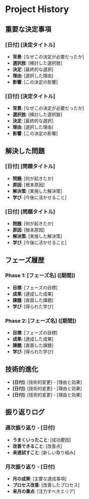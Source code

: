 # Project History

## 重要な決定事項
### [日付] [決定タイトル]
- **背景**: [なぜこの決定が必要だったか]
- **選択肢**: [検討した選択肢]
- **決定**: [最終的な選択]
- **理由**: [選択した理由]
- **影響**: [この決定の影響]

### [日付] [決定タイトル]
- **背景**: [なぜこの決定が必要だったか]
- **選択肢**: [検討した選択肢]
- **決定**: [最終的な選択]
- **理由**: [選択した理由]
- **影響**: [この決定の影響]

## 解決した問題
### [日付] [問題タイトル]
- **問題**: [何が起きたか]
- **原因**: [根本原因]
- **解決策**: [実施した解決策]
- **学び**: [今後に活かせること]

### [日付] [問題タイトル]
- **問題**: [何が起きたか]
- **原因**: [根本原因]
- **解決策**: [実施した解決策]
- **学び**: [今後に活かせること]

## フェーズ履歴
### Phase 1: [フェーズ名] ([期間])
- **目標**: [フェーズの目標]
- **成果**: [達成した成果]
- **課題**: [直面した課題]
- **学び**: [得られた学び]

### Phase 2: [フェーズ名] ([期間])
- **目標**: [フェーズの目標]
- **成果**: [達成した成果]
- **課題**: [直面した課題]
- **学び**: [得られた学び]

## 技術的進化
- **[日付]**: [技術的変更] - [理由と効果]
- **[日付]**: [技術的変更] - [理由と効果]
- **[日付]**: [技術的変更] - [理由と効果]

## 振り返りログ
### 週次振り返り - [日付]
- **うまくいったこと**: [成功要因]
- **改善できること**: [改善点]
- **来週試すこと**: [新しい取り組み]

### 月次振り返り - [日付]
- **月の成果**: [主要な達成事項]
- **プロセス改善**: [改善したプロセス]
- **来月の重点**: [注力すべきエリア]